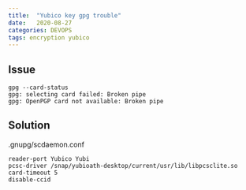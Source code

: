 ```yaml
---
title:  "Yubico key gpg trouble"
date:   2020-08-27
categories: DEVOPS
tags: encryption yubico
---
```


## Issue
```
gpg --card-status
gpg: selecting card failed: Broken pipe
gpg: OpenPGP card not available: Broken pipe
```

## Solution

.gnupg/scdaemon.conf

```
reader-port Yubico Yubi
pcsc-driver /snap/yubioath-desktop/current/usr/lib/libpcsclite.so
card-timeout 5
disable-ccid
```


